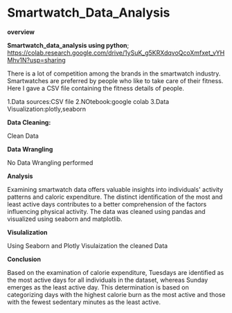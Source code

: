 # Smartwatch_Data_Analysis


**overview**

**Smartwatch_data_analysis using python**;
https://colab.research.google.com/drive/1ySuK_g5KRXdqvoQcoXmfxet_vYHMhv1N?usp=sharing


There is a lot of competition among the brands in the smartwatch industry. Smartwatches are preferred by people who like to take care of their fitness. Here I gave a CSV file containing the fitness details of people.


1.Data sources:CSV file
2.NOtebook:google colab
3.Data Visualization:plotly,seaborn


**Data Cleaning:**

Clean Data

**Data Wrangling**

No Data Wrangling performed

**Analysis**

Examining smartwatch data offers valuable insights into individuals' activity patterns and caloric expenditure. The distinct identification of the most and least active days contributes to a better comprehension of the factors influencing physical activity. The data was cleaned using pandas and visualized using seaborn and matplotlib.

**Visulalization**

Using Seaborn and Plotly Visulaization the cleaned Data

**Conclusion**

Based on the examination of calorie expenditure, Tuesdays are identified as the most active days for all individuals in the dataset, whereas Sunday emerges as the least active day. This determination is based on categorizing days with the highest calorie burn as the most active and those with the fewest sedentary minutes as the least active.















